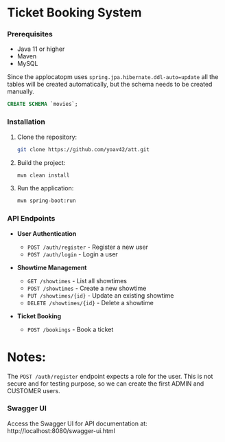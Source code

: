 # Ticket Booking System

### Prerequisites

- Java 11 or higher
- Maven
- MySQL

Since the applocatopm uses `spring.jpa.hibernate.ddl-auto=update` all the tables will be created automatically,
but the schema needs to be created manually.

```sql
CREATE SCHEMA `movies`;
```

### Installation

1. Clone the repository:
    ```sh
    git clone https://github.com/yoav42/att.git
    ```

2. Build the project:
    ```sh
    mvn clean install
    ```

3. Run the application:
    ```sh
    mvn spring-boot:run
    ```

### API Endpoints

- **User Authentication**
    - `POST /auth/register` - Register a new user
    - `POST /auth/login` - Login a user

- **Showtime Management**
    - `GET /showtimes` - List all showtimes
    - `POST /showtimes` - Create a new showtime
    - `PUT /showtimes/{id}` - Update an existing showtime
    - `DELETE /showtimes/{id}` - Delete a showtime

- **Ticket Booking**
    - `POST /bookings` - Book a ticket


# Notes:
The `POST /auth/register` endpoint expects a role for the user.
This is not secure and for testing purpose, so we can create the first ADMIN and CUSTOMER users.

### Swagger UI

Access the Swagger UI for API documentation at:
http://localhost:8080/swagger-ui.html